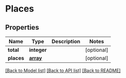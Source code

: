 # Places

## Properties
Name | Type | Description | Notes
------------ | ------------- | ------------- | -------------
**total** | **integer** |  | [optional] 
**places** | [**array**](.md) |  | [optional] 

[[Back to Model list]](../README.md#documentation-for-models) [[Back to API list]](../README.md#documentation-for-api-endpoints) [[Back to README]](../README.md)

